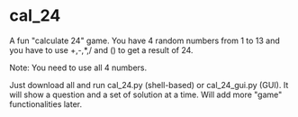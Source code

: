 # cal_24
A fun "calculate 24" game. You have 4 random numbers from 1 to 13 and you have
 to use +,-,*,/ and () to get a result of 24.

Note: You need to use all 4 numbers.

Just download all and run cal_24.py (shell-based) or cal_24_gui.py (GUI). It
will show a question and a set of solution at a time. Will add more "game"
functionalities later.

